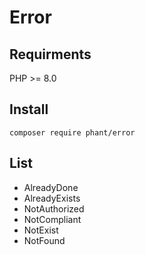 # Error

## Requirments

PHP >= 8.0


## Install

`composer require phant/error`

## List

- AlreadyDone
- AlreadyExists
- NotAuthorized
- NotCompliant
- NotExist
- NotFound
